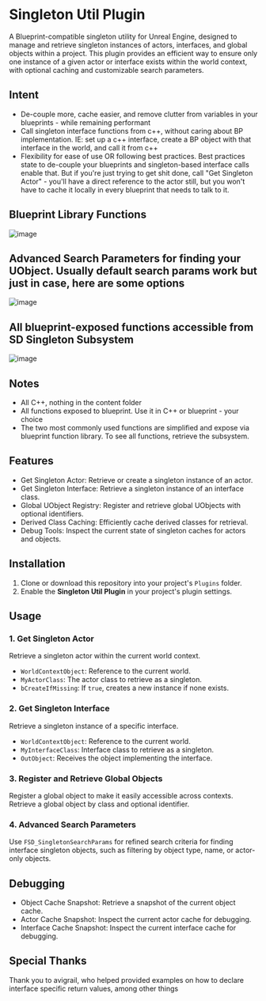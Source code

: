 
# Singleton Util Plugin

A Blueprint-compatible singleton utility for Unreal Engine, designed to manage and retrieve singleton instances of actors, interfaces, and global objects within a project. This plugin provides an efficient way to ensure only one instance of a given actor or interface exists within the world context, with optional caching and customizable search parameters.

## Intent
- De-couple more, cache easier, and remove clutter from variables in your blueprints - while remaining performant
- Call singleton interface functions from c++, without caring about BP implementation. IE: set up a c++ interface, create a BP object with that interface in the world, and call it from c++
- Flexibility for ease of use OR following best practices. Best practices state to de-couple your blueprints and singleton-based interface calls enable that. But if you're just trying to get shit done, call "Get Singleton Actor" - you'll have a direct reference to the actor still, but you won't have to cache it locally in every blueprint that needs to talk to it.

## Blueprint Library Functions
![image](https://github.com/user-attachments/assets/1b9582c5-505c-4f20-83c3-c313a5453481)

## Advanced Search Parameters for finding your UObject. Usually default search params work but just in case, here are some options
![image](https://github.com/user-attachments/assets/0671dcee-33a3-4466-90e8-998e2fdeb594)

## All blueprint-exposed functions accessible from SD Singleton Subsystem
![image](https://github.com/user-attachments/assets/557a52e3-4963-468c-9149-55a947d9e179)

## Notes

- All C++, nothing in the content folder
- All functions exposed to blueprint. Use it in C++ or blueprint - your choice
- The two most commonly used functions are simplified and expose via blueprint function library. To see all functions, retrieve the subsystem.

## Features

- Get Singleton Actor: Retrieve or create a singleton instance of an actor.
- Get Singleton Interface: Retrieve a singleton instance of an interface class.
- Global UObject Registry: Register and retrieve global UObjects with optional identifiers.
- Derived Class Caching: Efficiently cache derived classes for retrieval.
- Debug Tools: Inspect the current state of singleton caches for actors and objects.

## Installation

1. Clone or download this repository into your project's `Plugins` folder.
2. Enable the **Singleton Util Plugin** in your project's plugin settings.

## Usage

### 1. Get Singleton Actor
Retrieve a singleton actor within the current world context.
- `WorldContextObject`: Reference to the current world.
- `MyActorClass`: The actor class to retrieve as a singleton.
- `bCreateIfMissing`: If `true`, creates a new instance if none exists.

### 2. Get Singleton Interface
Retrieve a singleton instance of a specific interface.
- `WorldContextObject`: Reference to the current world.
- `MyInterfaceClass`: Interface class to retrieve as a singleton.
- `OutObject`: Receives the object implementing the interface.

### 3. Register and Retrieve Global Objects
Register a global object to make it easily accessible across contexts.
Retrieve a global object by class and optional identifier.

### 4. Advanced Search Parameters
Use `FSD_SingletonSearchParams` for refined search criteria for finding interface singleton objects, such as filtering by object type, name, or actor-only objects.

## Debugging

- Object Cache Snapshot: Retrieve a snapshot of the current object cache.
- Actor Cache Snapshot: Inspect the current actor cache for debugging.
- Interface Cache Snapshot: Inspect the current interface cache for debugging.

## Special Thanks

Thank you to avigrail, who helped provided examples on how to declare interface specific return values, among other things
